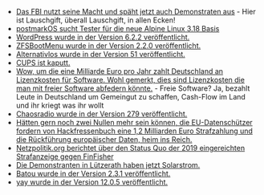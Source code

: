 * [Das FBI nutzt seine Macht und späht jetzt auch Demonstraten aus](http://blog.fefe.de/?ts=9a94ee99) - Hier ist Lauschgift, überall Lauschgift, in allen Ecken!
* [postmarkOS sucht Tester für die neue Alpine Linux 3.18 Basis](https://postmarketos.org/blog/2023/05/21/call-for-testers/)
* [WordPress wurde in der Version 6.2.2 veröffentlicht.](https://www.borncity.com/blog/2023/05/20/wordpress-6-2-2-freigegeben/)
* [ZFSBootMenu wurde in der Version 2.2.0 veröffentlicht.](https://github.com/zbm-dev/zfsbootmenu/releases/tag/v2.2.0)
* [Alternativlos wurde in der Version 51 veröffentlicht.](https://alternativlos.org/51/)
* [CUPS ist kaputt.](https://www.heise.de/news/Drucksystem-CUPS-Codeschmuggel-aus-dem-Netz-moeglich-9061315.html)
* [Wow, um die eine Milliarde Euro pro Jahr zahlt Deutschland an Lizenzkosten für Software. Wohl gemerkt, dies sind Lizenzkosten die man mit freier Software abfedern könnte.](http://blog.fefe.de/?ts=9a95f0b6) - Freie Software? Ja, bezahlt Leute in Deutschland um Gemeingut zu schaffen, Cash-Flow im Land und ihr kriegt was ihr wollt
* [Chaosradio wurde in der Version 279 veröffentlicht.](https://chaosradio.de/zugriff-auf-gesundheitsdaten)
* [Hätten gern noch zwei Nullen mehr sein können, die EU-Datenschützer fordern von Hackfressenbuch eine 1,2 Milliarden Euro Strafzahlung und die Rückführung europäischer Daten, heim ins Reich.](https://www.borncity.com/blog/2023/05/22/eu-datenschtzer-brummen-meta-12-milliarden-geldbue-auf-datentransfer-in-die-usa-verboten/)
* [Netzpolitik.org berichtet über den Status Quo der 2019 eingereichten Strafanzeige gegen FinFisher](https://netzpolitik.org/2023/unsere-strafanzeige-staatsanwaltschaft-erhebt-anklage-gegen-finfisher/)
* [Die Demonstranten in Lützerath haben jetzt Solarstrom.](https://netzpolitik.org/2023/luetzerath-und-co-kein-klimaprotest-ohne-infrastruktur/)
* [Batou wurde in der Version 2.3.1 veröffentlicht.](https://github.com/flyingcircusio/batou/pull/372)
* [yay wurde in der Version 12.0.5 veröffentlicht.](https://github.com/Jguer/yay/releases/tag/v12.0.5)

